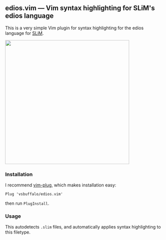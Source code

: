 ## edios.vim — Vim syntax highlighting for SLiM's edios language

This is a very simple Vim plugin for syntax highlighting for the edios
language for [SLiM](https://messerlab.org/slim/).


<img src="https://i.imgur.com/rLBlkhB.png" width="400" />


### Installation 

I recommend [vim-plug](https://github.com/junegunn/vim-plug), which makes
installation easy:

    Plug 'vsbuffalo/edios.vim'

then run `PlugInstall`.

### Usage

This autodetects `.slim` files, and automatically applies syntax highlighting
to this filetype.



